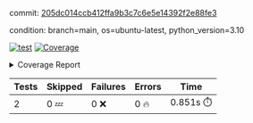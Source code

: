 commit: [205dc014ccb412ffa9b3c7c6e5e14392f2e88fe3](https://github.com/rcmdnk/python-template/tree/205dc014ccb412ffa9b3c7c6e5e14392f2e88fe3)

condition: branch=main, os=ubuntu-latest, python_version=3.10

[![test](https://github.com/rcmdnk/python-template/actions/workflows/test.yml/badge.svg)](https://github.com/rcmdnk/python-template/actions/runs/8132478943)
<a href="https://github.com/rcmdnk/python-template/blob/205dc014ccb412ffa9b3c7c6e5e14392f2e88fe3/README.md"><img alt="Coverage" src="https://img.shields.io/badge/Coverage-100%25-brightgreen.svg" /></a><details><summary>Coverage Report </summary><table><tr><th>File</th><th>Stmts</th><th>Miss</th><th>Cover</th></tr><tbody><tr><td><b>TOTAL</b></td><td><b>4</b></td><td><b>0</b></td><td><b>100%</b></td></tr></tbody></table></details>

| Tests | Skipped | Failures | Errors | Time |
| ----- | ------- | -------- | -------- | ------------------ |
| 2 | 0 :zzz: | 0 :x: | 0 :fire: | 0.851s :stopwatch: |


